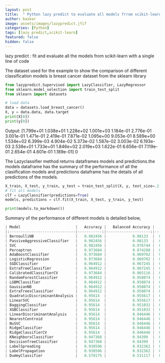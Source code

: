 ```yaml
---
layout: post
title:  " Python lazy predict to evaluate all models frrom scikit-learn"
author: baskar
image: assets/images/lazypredict.jfif
categories: [Python]
tags: [lazy predict,scikit-learn]
featured: false
hidden: false
---
```




lazy predict : fit and evaluate all the models from scikit-learn with a single line of code

The dataset used for the example to show the comparison of different classification models is breast cancer dataset from the sklearn library


```python
from lazypredict.Supervised import LazyClassifier, LazyRegressor
from sklearn.model_selection import train_test_split
from sklearn import datasets
```


```python
# load data
data = datasets.load_breast_cancer()
X, y = data.data, data.target
print(X[0])
print(y[0])
```



Output:
[1.799e+01 1.038e+01 1.228e+02 1.001e+03 1.184e-01 2.776e-01 3.001e-01
 1.471e-01 2.419e-01 7.871e-02 1.095e+00 9.053e-01 8.589e+00 1.534e+02
 6.399e-03 4.904e-02 5.373e-02 1.587e-02 3.003e-02 6.193e-03 2.538e+01
 1.733e+01 1.846e+02 2.019e+03 1.622e-01 6.656e-01 7.119e-01 2.654e-01
 4.601e-01 1.189e-01]
0


The Lazyclassifier method returns dataframes models and predictions.the models dataframe has the summary of the performance of all the clasiification models and predictions dataframe has the details of all predictions of the models.


```python
X_train, X_test, y_train, y_test = train_test_split(X, y, test_size=.2, random_state=42)
# fit all models
clf = LazyClassifier(predictions=True)
models, predictions = clf.fit(X_train, X_test, y_train, y_test)
```


```python
print(models.to_markdown()) 
```



Summary of the performance of different models is detailed below,



```python
| Model                         |   Accuracy |   Balanced Accuracy |   ROC AUC |   F1 Score |   Time Taken |
|:------------------------------|-----------:|--------------------:|----------:|-----------:|-------------:|
| BernoulliNB                   |   0.982456 |            0.98133  |  0.98133  |   0.982456 |    0.0218644 |
| PassiveAggressiveClassifier   |   0.982456 |            0.98133  |  0.98133  |   0.982456 |    0.018441  |
| SVC                           |   0.982456 |            0.976744 |  0.976744 |   0.982369 |    0.0226231 |
| Perceptron                    |   0.973684 |            0.974288 |  0.974288 |   0.973742 |    0.0169129 |
| AdaBoostClassifier            |   0.973684 |            0.969702 |  0.969702 |   0.973621 |    0.168462  |
| LogisticRegression            |   0.973684 |            0.969702 |  0.969702 |   0.973621 |    0.0589025 |
| SGDClassifier                 |   0.964912 |            0.967245 |  0.967245 |   0.96506  |    0.0248206 |
| ExtraTreeClassifier           |   0.964912 |            0.967245 |  0.967245 |   0.96506  |    0.0126221 |
| CalibratedClassifierCV        |   0.973684 |            0.965116 |  0.965116 |   0.973481 |    0.0479393 |
| RandomForestClassifier        |   0.964912 |            0.958074 |  0.958074 |   0.964738 |    0.264529  |
| LGBMClassifier                |   0.964912 |            0.958074 |  0.958074 |   0.964738 |    0.13135   |
| GaussianNB                    |   0.964912 |            0.958074 |  0.958074 |   0.964738 |    0.0200663 |
| ExtraTreesClassifier          |   0.964912 |            0.958074 |  0.958074 |   0.964738 |    0.155032  |
| QuadraticDiscriminantAnalysis |   0.95614  |            0.955617 |  0.955617 |   0.956237 |    0.0200706 |
| LinearSVC                     |   0.95614  |            0.955617 |  0.955617 |   0.956237 |    0.0488999 |
| BaggingClassifier             |   0.95614  |            0.951032 |  0.951032 |   0.956036 |    0.0660677 |
| XGBClassifier                 |   0.95614  |            0.951032 |  0.951032 |   0.956036 |    0.218896  |
| LinearDiscriminantAnalysis    |   0.95614  |            0.946446 |  0.946446 |   0.955801 |    0.0357475 |
| NearestCentroid               |   0.95614  |            0.946446 |  0.946446 |   0.955801 |    0.0160651 |
| NuSVC                         |   0.95614  |            0.946446 |  0.946446 |   0.955801 |    0.0313258 |
| RidgeClassifier               |   0.95614  |            0.946446 |  0.946446 |   0.955801 |    0.0149305 |
| RidgeClassifierCV             |   0.95614  |            0.946446 |  0.946446 |   0.955801 |    0.0297892 |
| KNeighborsClassifier          |   0.947368 |            0.94399  |  0.94399  |   0.947368 |    0.0254056 |
| DecisionTreeClassifier        |   0.947368 |            0.94399  |  0.94399  |   0.947368 |    0.0191224 |
| LabelSpreading                |   0.938596 |            0.932362 |  0.932362 |   0.93845  |    0.0399294 |
| LabelPropagation              |   0.938596 |            0.932362 |  0.932362 |   0.93845  |    0.0328009 |
| DummyClassifier               |   0.570175 |            0.531117 |  0.531117 |   0.564219 |    0.0123785 |
```
